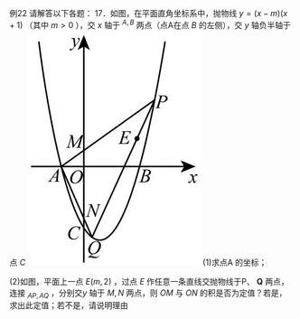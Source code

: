 例22 请解答以下各题： 17．如图，在平面直角坐标系中，抛物线 $y = ( x - m ) ( x + 1 )$ （其中 $m > 0$ ），交 $x$ 轴于 $^ { A , B }$ 两点（点A在点 $B$ 的左侧），交 $y$ 轴负半轴于点 $C$
![](<../../qs_image_DB/专题3-1_二次函数中的10类定值、定点问题（解析版）/ff3f153813e97769b37d0d029cbb5f8fcc4ea59248b9ca0cee517c1899a3bea4.jpg>)
(1)求点A 的坐标；

(2)如图，平面上一点 $E \big ( m , 2 \big )$ ，过点 $E$ 作任意一条直线交抛物线于P、 $\boldsymbol { Q }$ 两点，连接 $_ { A P , A Q }$ ，分别交$y$ 轴于 $M , N$ 两点，则 $O M$ 与 $O N$ 的积是否为定值？若是，求出此定值；若不是，请说明理由
